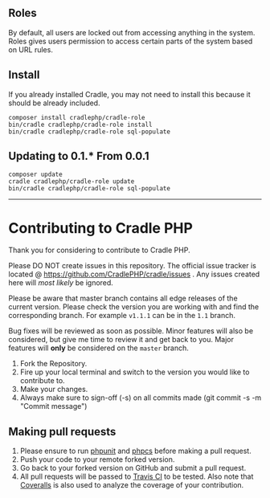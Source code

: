 ## Roles

By default, all users are locked out from accessing anything in the system.
Roles gives users permission to access certain parts of the system based on URL
rules.

## Install

If you already installed Cradle, you may not need to install this because it
should be already included.

```
composer install cradlephp/cradle-role
bin/cradle cradlephp/cradle-role install
bin/cradle cradlephp/cradle-role sql-populate
```

## Updating to 0.1.* From 0.0.1

```
composer update
cradle cradlephp/cradle-role update
bin/cradle cradlephp/cradle-role sql-populate
```

----

<a name="contributing"></a>
# Contributing to Cradle PHP

Thank you for considering to contribute to Cradle PHP.

Please DO NOT create issues in this repository. The official issue tracker is located @ https://github.com/CradlePHP/cradle/issues . Any issues created here will *most likely* be ignored.

Please be aware that master branch contains all edge releases of the current version. Please check the version you are working with and find the corresponding branch. For example `v1.1.1` can be in the `1.1` branch.

Bug fixes will be reviewed as soon as possible. Minor features will also be considered, but give me time to review it and get back to you. Major features will **only** be considered on the `master` branch.

1. Fork the Repository.
2. Fire up your local terminal and switch to the version you would like to
contribute to.
3. Make your changes.
4. Always make sure to sign-off (-s) on all commits made (git commit -s -m "Commit message")

## Making pull requests

1. Please ensure to run [phpunit](https://phpunit.de/) and
[phpcs](https://github.com/squizlabs/PHP_CodeSniffer) before making a pull request.
2. Push your code to your remote forked version.
3. Go back to your forked version on GitHub and submit a pull request.
4. All pull requests will be passed to [Travis CI](https://travis-ci.org/CradlePHP/cradle-role) to be tested. Also note that [Coveralls](https://coveralls.io/github/CradlePHP/cradle-role) is also used to analyze the coverage of your contribution.
